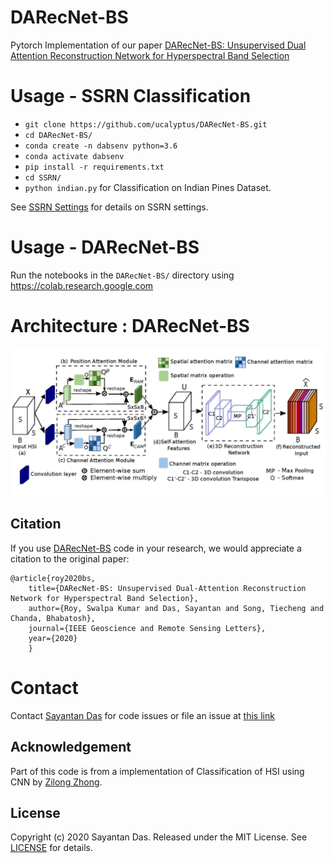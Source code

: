 # DARecNet-BS
Pytorch Implementation of our paper [DARecNet-BS: Unsupervised Dual Attention  Reconstruction Network for  Hyperspectral Band Selection](https://ieeexplore.ieee.org/document/9164906/)

# Usage - SSRN Classification
- `git clone https://github.com/ucalyptus/DARecNet-BS.git`
- `cd DARecNet-BS/`
- `conda create -n dabsenv python=3.6`
- `conda activate dabsenv`
- `pip install -r requirements.txt`
- `cd SSRN/`
- `python indian.py` for Classification on Indian Pines Dataset.

See [SSRN Settings](https://github.com/ucalyptus/DARecNet-BS/blob/master/SSRN/settings.md) for details on SSRN settings.

# Usage - DARecNet-BS
Run the notebooks in the `DARecNet-BS/` directory using https://colab.research.google.com

# Architecture : DARecNet-BS
![](./readme_files/DARecNet-BS.jpg)

## Citation

If you use [DARecNet-BS](https://github.com/ucalyptus/DARecNet-BS) code in your research, we would appreciate a citation to the original paper:

	@article{roy2020bs,
		title={DARecNet-BS: Unsupervised Dual-Attention Reconstruction Network for Hyperspectral Band Selection},
		author={Roy, Swalpa Kumar and Das, Sayantan and Song, Tiecheng and Chanda, Bhabatosh},
		journal={IEEE Geoscience and Remote Sensing Letters},
		year={2020}
		}

# Contact
Contact [Sayantan Das](mailto:sdas.codes@gmail.com) for code issues or file an issue at [this link](https://github.com/ucalyptus/DARecNet-BS/issues/new/choose)

## Acknowledgement

Part of this code is from a implementation of Classification of HSI using CNN by [Zilong Zhong](https://github.com/zilongzhong/SSRN).


## License

Copyright (c) 2020 Sayantan Das. Released under the MIT License. See [LICENSE](LICENSE) for details.
